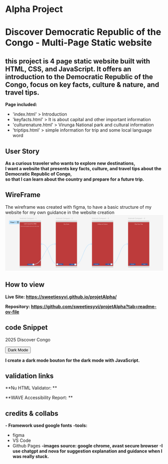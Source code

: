 # Alpha Project
# Discover Democratic Republic of the Congo - Multi-Page Static website

## this project is 4 page static website built with HTML, CSS, and JavaScript. It offers an introduction to the Democratic Republic of the Congo, focus on key facts, culture & nature, and travel tips.

**Page included:**
- 'index.html' > Introduction
- 'keyfacts.html' > It is about capital and other important information
- 'culturenature.html' > Virunga National park and cultural information
- 'triptips.html' > simple information for trip and some local language word

## User Story
**As a curious traveler who wants to explore new destinations,  
I want a website that presents key facts, culture, and travel tips about the Democratic Republic of Congo,  
so that I can learn about the country and prepare for a future trip.**

## WireFrame 
The wireframe was created with figma, to have a basic structure of my website for my own guidance in the website creation
![Wireframe](docs/images/wireframe.png)

## How to view
**Live Site: https://sweetiesyvi.github.io/projetAlpha/**

**Repository: https://github.com/sweetiesyvi/projetAlpha?tab=readme-ov-file**

## code Snippet
<footer>
  <p> 2025 Discover Congo </p>
  <button id="theme-btn">Dark Mode</button>
</footer>

**I create a dark mode bouton for the dark mode with JavaScript.**

## validation links
**Nu HTML Validator: **

**WAVE Accessibility Report: **

## credits & collabs
**- Framework used google fonts**
**-tools:**
  - figma
  - VS Code
  - Github Pages
**-images source: google chrome, avast secure browser**
**-I use chatgpt and nova for suggestion explanation and guidance when I was really stuck.**
